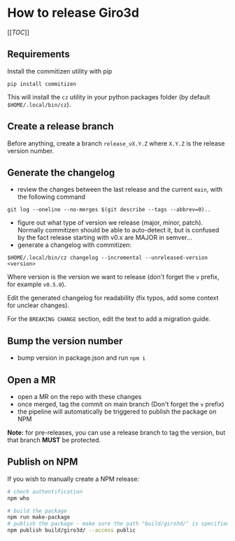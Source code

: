 # How to release Giro3d

[[_TOC_]]

## Requirements

Install the commitizen utility with pip

```
pip install commitizen
```

This will install the `cz` utility in your python packages folder (by default `$HOME/.local/bin/cz`).

## Create a release branch

Before anything, create a branch `release_vX.Y.Z` where `X.Y.Z` is the release version number.

## Generate the changelog

- review the changes between the last release and the current `main`, with the following command

```
git log --oneline --no-merges $(git describe --tags --abbrev=0)..
```

- figure out what type of version we release (major, minor, patch). Normally commitizen should be
able to auto-detect it, but is confused by the fact release starting with v0.x are MAJOR in
semver...
- generate a changelog with commitizen:

```
$HOME/.local/bin/cz changelog --incremental --unreleased-version <version>
```

Where version is the version we want to release (don't forget the `v` prefix, for example `v0.5.0`).

Edit the generated changelog for readability (fix typos, add some context for unclear changes).

For the `BREAKING CHANGE` section, edit the text to add a migration guide.

## Bump the version number

- bump version in package.json and run `npm i`

## Open a MR

- open a MR on the repo with these changes
- once merged, tag the commit on main branch (Don't forget the `v` prefix)
- the pipeline will automatically be triggered to publish the package on NPM

**Note:** for pre-releases, you can use a release branch to tag the version, but that branch **MUST** be protected.

## Publish on NPM

If you wish to manually create a NPM release:

```bash
# check authentification
npm who

# build the package
npm run make-package
# publish the package - make sure the path "build/giro3d/" is specified!
npm publish build/giro3d/ --access public
```
